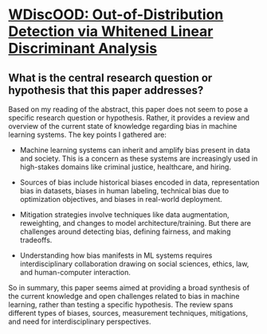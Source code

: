 # [WDiscOOD: Out-of-Distribution Detection via Whitened Linear Discriminant   Analysis](https://arxiv.org/abs/2303.07543)

## What is the central research question or hypothesis that this paper addresses?

 Based on my reading of the abstract, this paper does not seem to pose a specific research question or hypothesis. Rather, it provides a review and overview of the current state of knowledge regarding bias in machine learning systems. The key points I gathered are:

- Machine learning systems can inherit and amplify bias present in data and society. This is a concern as these systems are increasingly used in high-stakes domains like criminal justice, healthcare, and hiring.

- Sources of bias include historical biases encoded in data, representation bias in datasets, biases in human labeling, technical bias due to optimization objectives, and biases in real-world deployment. 

- Mitigation strategies involve techniques like data augmentation, reweighting, and changes to model architecture/training. But there are challenges around detecting bias, defining fairness, and making tradeoffs.

- Understanding how bias manifests in ML systems requires interdisciplinary collaboration drawing on social sciences, ethics, law, and human-computer interaction.

So in summary, this paper seems aimed at providing a broad synthesis of the current knowledge and open challenges related to bias in machine learning, rather than testing a specific hypothesis. The review spans different types of biases, sources, measurement techniques, mitigations, and need for interdisciplinary perspectives.
